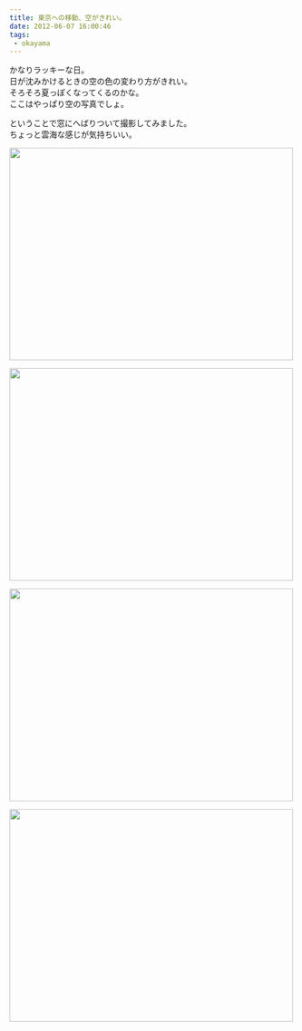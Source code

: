```yaml
---
title: 東京への移動、空がきれい。
date: 2012-06-07 16:00:46
tags: 
 - okayama
---
```


かなりラッキーな日。<br>
日が沈みかけるときの空の色の変わり方がきれい。<br>
そろそろ夏っぽくなってくるのかな。<br>
ここはやっぱり空の写真でしょ。

ということで窓にへばりついて撮影してみました。<br>
ちょっと雲海な感じが気持ちいい。

<!-- more -->

<a href="http://www.flickr.com/photos/shigeki_takeguchi/7348609136/" title="Untitled by shigeki.takeguchi, on Flickr"><img src="http://farm8.staticflickr.com/7092/7348609136_ca72e59ff6.jpg" width="500" height="375" alt=""></a>

<a href="http://www.flickr.com/photos/shigeki_takeguchi/7348602450/" title="Untitled by shigeki.takeguchi, on Flickr"><img src="http://farm8.staticflickr.com/7240/7348602450_62f5807461.jpg" width="500" height="375" alt=""></a>

<a href="http://www.flickr.com/photos/shigeki_takeguchi/7348604942/" title="Untitled by shigeki.takeguchi, on Flickr"><img src="http://farm8.staticflickr.com/7223/7348604942_e827690336.jpg" width="500" height="375" alt=""></a>

<a href="http://www.flickr.com/photos/shigeki_takeguchi/7163391861/" title="Untitled by shigeki.takeguchi, on Flickr"><img src="http://farm8.staticflickr.com/7104/7163391861_b7011cb0b0.jpg" width="500" height="375" alt=""></a>
